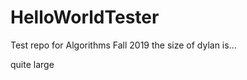 # HelloWorldTester
Test repo for Algorithms Fall 2019
the size of dylan is...















quite large
